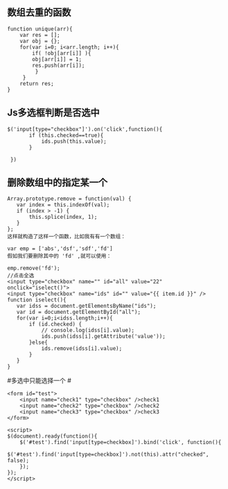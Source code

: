 ## 数组去重的函数 ##
    function unique(arr){
    	var res = [];
    	var obj = {};
    	for(var i=0; i<arr.length; i++){
    		if( !obj[arr[i]] ){
    		obj[arr[i]] = 1;
    		res.push(arr[i]);
   			 }
   		 }
    	return res;
    }

## Js多选框判断是否选中 ##
	$('input[type="checkbox"]').on('click',function(){
		   if (this.checked==true){
			   ids.push(this.value);
		   }

	 })

## 删除数组中的指定某一个 ##
	Array.prototype.remove = function(val) {
       var index = this.indexOf(val);
       if (index > -1) {
           this.splice(index, 1);
       }
   	};
	这样就构造了这样一个函数，比如我有有一个数组：
	
	var emp = ['abs','dsf','sdf','fd']
	假如我们要删除其中的 'fd' ,就可以使用：
	
	emp.remove('fd');
	//点击全选
	<input type="checkbox" name="" id="all" value="22" onclick="iselect()">
	<input type="checkbox" name="ids" id="" value="{{ item.id }}" />
	function iselect(){
	   var idss = document.getElementsByName("ids");
	   var id = document.getElementById("all");
	   for(var i=0;i<idss.length;i++){
	       if (id.checked) {
	           // console.log(idss[i].value);
               ids.push(idss[i].getAttribute('value'));
		   }else{
               ids.remove(idss[i].value);
		   }
	   }
   	}

#多选中只能选择一个 #
	
	<form id="test">
	    <input name="check1" type="checkbox" />check1
	    <input name="check2" type="checkbox" />check2
	    <input name="check3" type="checkbox" />check3
	</form>
	 
	<script>
	$(document).ready(function(){
	    $('#test').find('input[type=checkbox]').bind('click', function(){
	        $('#test').find('input[type=checkbox]').not(this).attr("checked", false);
	    });
	});
	</script>
